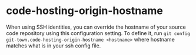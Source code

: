 # code-hosting-origin-hostname

When using SSH identities, you can override the hostname of your source code
repository using this configuration setting. To define it, run
`git config git-town.code-hosting-origin-hostname <hostname>` where hostname
matches what is in your ssh config file.
